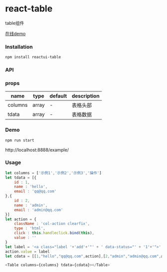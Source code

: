 # react-table

table组件

[在线demo](http://datianyun.github.io/table "Title")
### Installation
``` sh
npm install reactui-table
```

### API

### props

|name|type|default| description|
|-----|---|--------|----|
|columns | array |- | 表格头部|
|tdata | array | -| 表格数据 |
### Demo

``` sh
npm run start
```

http://localhost:8888/example/

### Usage
``` javascript
let columns = ['示例1','示例2','示例3','操作']
let tdata = [{
    id : 1,
    name : 'hello',
    email : 'qq@qq.com'
},{
    id : 2,
    name : 'admin',
    email : 'admin@qq.com'
}]
let action = {
    className : 'col-action clearfix',
    type : 'html',
    click : this.handleclick.bind(this),
    value : ''
}
let label = '<a class="label '+'add'+'"' + ' data-status="' + '1'+'">' +'添加'+'</a>'
action.value = label
let cdata = [[1,"hello","qq@qq.com",action],[2,"admin","admin@qq.com",action]]

<Table columns={columns} tdata={cdata}></Table>
```
